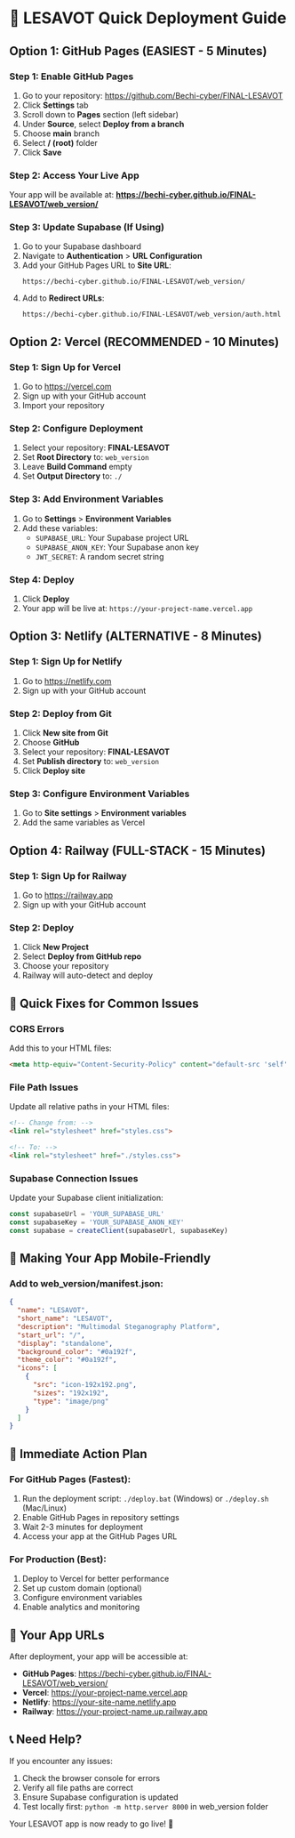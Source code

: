 # 🚀 LESAVOT Quick Deployment Guide

## Option 1: GitHub Pages (EASIEST - 5 Minutes)

### Step 1: Enable GitHub Pages
1. Go to your repository: https://github.com/Bechi-cyber/FINAL-LESAVOT
2. Click **Settings** tab
3. Scroll down to **Pages** section (left sidebar)
4. Under **Source**, select **Deploy from a branch**
5. Choose **main** branch
6. Select **/ (root)** folder
7. Click **Save**

### Step 2: Access Your Live App
Your app will be available at:
**https://bechi-cyber.github.io/FINAL-LESAVOT/web_version/**

### Step 3: Update Supabase (If Using)
1. Go to your Supabase dashboard
2. Navigate to **Authentication** > **URL Configuration**
3. Add your GitHub Pages URL to **Site URL**:
   ```
   https://bechi-cyber.github.io/FINAL-LESAVOT/web_version/
   ```
4. Add to **Redirect URLs**:
   ```
   https://bechi-cyber.github.io/FINAL-LESAVOT/web_version/auth.html
   ```

## Option 2: Vercel (RECOMMENDED - 10 Minutes)

### Step 1: Sign Up for Vercel
1. Go to https://vercel.com
2. Sign up with your GitHub account
3. Import your repository

### Step 2: Configure Deployment
1. Select your repository: **FINAL-LESAVOT**
2. Set **Root Directory** to: `web_version`
3. Leave **Build Command** empty
4. Set **Output Directory** to: `./`

### Step 3: Add Environment Variables
1. Go to **Settings** > **Environment Variables**
2. Add these variables:
   - `SUPABASE_URL`: Your Supabase project URL
   - `SUPABASE_ANON_KEY`: Your Supabase anon key
   - `JWT_SECRET`: A random secret string

### Step 4: Deploy
1. Click **Deploy**
2. Your app will be live at: `https://your-project-name.vercel.app`

## Option 3: Netlify (ALTERNATIVE - 8 Minutes)

### Step 1: Sign Up for Netlify
1. Go to https://netlify.com
2. Sign up with your GitHub account

### Step 2: Deploy from Git
1. Click **New site from Git**
2. Choose **GitHub**
3. Select your repository: **FINAL-LESAVOT**
4. Set **Publish directory** to: `web_version`
5. Click **Deploy site**

### Step 3: Configure Environment Variables
1. Go to **Site settings** > **Environment variables**
2. Add the same variables as Vercel

## Option 4: Railway (FULL-STACK - 15 Minutes)

### Step 1: Sign Up for Railway
1. Go to https://railway.app
2. Sign up with your GitHub account

### Step 2: Deploy
1. Click **New Project**
2. Select **Deploy from GitHub repo**
3. Choose your repository
4. Railway will auto-detect and deploy

## 🔧 Quick Fixes for Common Issues

### CORS Errors
Add this to your HTML files:
```html
<meta http-equiv="Content-Security-Policy" content="default-src 'self' 'unsafe-inline' 'unsafe-eval' https: data: blob:;">
```

### File Path Issues
Update all relative paths in your HTML files:
```html
<!-- Change from: -->
<link rel="stylesheet" href="styles.css">

<!-- To: -->
<link rel="stylesheet" href="./styles.css">
```

### Supabase Connection Issues
Update your Supabase client initialization:
```javascript
const supabaseUrl = 'YOUR_SUPABASE_URL'
const supabaseKey = 'YOUR_SUPABASE_ANON_KEY'
const supabase = createClient(supabaseUrl, supabaseKey)
```

## 📱 Making Your App Mobile-Friendly

### Add to web_version/manifest.json:
```json
{
  "name": "LESAVOT",
  "short_name": "LESAVOT",
  "description": "Multimodal Steganography Platform",
  "start_url": "/",
  "display": "standalone",
  "background_color": "#0a192f",
  "theme_color": "#0a192f",
  "icons": [
    {
      "src": "icon-192x192.png",
      "sizes": "192x192",
      "type": "image/png"
    }
  ]
}
```

## 🎯 Immediate Action Plan

### For GitHub Pages (Fastest):
1. Run the deployment script: `./deploy.bat` (Windows) or `./deploy.sh` (Mac/Linux)
2. Enable GitHub Pages in repository settings
3. Wait 2-3 minutes for deployment
4. Access your app at the GitHub Pages URL

### For Production (Best):
1. Deploy to Vercel for better performance
2. Set up custom domain (optional)
3. Configure environment variables
4. Enable analytics and monitoring

## 🔗 Your App URLs

After deployment, your app will be accessible at:

- **GitHub Pages**: https://bechi-cyber.github.io/FINAL-LESAVOT/web_version/
- **Vercel**: https://your-project-name.vercel.app
- **Netlify**: https://your-site-name.netlify.app
- **Railway**: https://your-project-name.up.railway.app

## 📞 Need Help?

If you encounter any issues:
1. Check the browser console for errors
2. Verify all file paths are correct
3. Ensure Supabase configuration is updated
4. Test locally first: `python -m http.server 8000` in web_version folder

Your LESAVOT app is now ready to go live! 🎉
